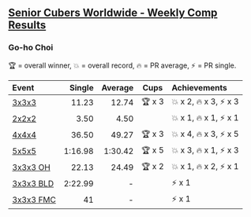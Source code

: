 <style>table {white-space: nowrap;}</style>

## [Senior Cubers Worldwide - Weekly Comp Results](/scw-comp/results/)
### Go-ho Choi

🏆 = overall winner, 💥 = overall record, 🔥 = PR average, ⚡ = PR single.

| Event | Single | Average | Cups | Achievements|
| :-- | --: | --: | :--: | :-- |
| [3x3x3](go_ho_choi/333.md) | 11.23 | 12.74 | 🏆 x 3 | 💥 x 2, 🔥 x 3, ⚡ x 3 |
| [2x2x2](go_ho_choi/222.md) | 3.50 | 4.50 |  | 💥 x 1, 🔥 x 1, ⚡ x 1 |
| [4x4x4](go_ho_choi/444.md) | 36.50 | 49.27 | 🏆 x 3 | 💥 x 4, 🔥 x 3, ⚡ x 5 |
| [5x5x5](go_ho_choi/555.md) | 1:16.98 | 1:30.42 | 🏆 x 5 | 💥 x 3, 🔥 x 1, ⚡ x 3 |
| [3x3x3 OH](go_ho_choi/333oh.md) | 22.13 | 24.49 | 🏆 x 2 | 💥 x 1, 🔥 x 2, ⚡ x 1 |
| [3x3x3 BLD](go_ho_choi/333bf.md) | 2:22.99 | - |  | ⚡ x 1 |
| [3x3x3 FMC](go_ho_choi/333fm.md) | 41 | - |  | ⚡ x 1 |

<!-- Global site tag (gtag.js) - Google Analytics -->
<script async src="https://www.googletagmanager.com/gtag/js?id=UA-86348435-3"></script>
<script>window.dataLayer = window.dataLayer || []; function gtag() {dataLayer.push(arguments);} gtag('js', new Date()); gtag('config', 'UA-86348435-3');</script>
